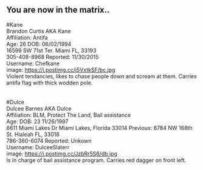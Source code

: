 ## You are now in the matrix..

#Kane
<br>
Brandon Curtis AKA Kane
<br>
Affiliation: Antifa
<br>
Age: 26 DOB: 06/02/1994
<br>
16599 SW 71st Ter. Miami FL, 33193 
<br>
305-408-8968 Reported: 11/30/2015
<br>
Username: Chefkane
<br>
image: https://i.postimg.cc/j5VxtkSF/bc.jpg
<br>
Violent tendancies, likes to chase people down and scream at them. Carries antifa flag with thick wodden pole.
<br>
<br>
<br>
#Dulce
<br>
Dulcee Barnes AKA Dulce
<br>
Affiliation: BLM, Protect The Land, Bail assistance
<br>
Age: DOB: 23 11/26/1997
<br>
6611 Miami Lakes Dr Miami Lakes, Florida 33014 Previous: 8784 NW 168th St. Hialeah FL, 33018
<br>
786-360-6074 Reported: Unkown
<br>
Username: DulceeSlaterr
<br>
image: https://i.postimg.cc/JzbRr5S6/db.jpg
<br>
Is in charge of bail assistance program. Carries red dagger on front left.
<br>
<br>
<br>
